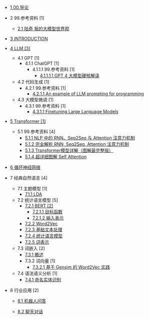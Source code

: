   - [1 00.导论](/00.导论/README.md)
    
  - 2 99.参考资料 [1]
    - [2.1 陆奇 我的大模型世界观](/99.参考资料/2023-陆奇-我的大模型世界观.md)
  - [3 INTRODUCTION](/INTRODUCTION.md)
  - [4 LLM [3]](/LLM/README.md)
    - 4.1 GPT [1]
      - 4.1.1 ChatGPT [1]
        - 4.1.1.1 99.参考资料 [1]
          - [4.1.1.1.1 GPT 4 大模型硬核解读](/LLM/GPT/ChatGPT/99.参考资料/2023-GPT-4%20大模型硬核解读.md)
    - 4.2 代码生成 [1]
      - 4.2.1 99.参考资料 [1]
        - [4.2.1.1 An example of LLM prompting for programming](/LLM/代码生成/99.参考资料/2023-An%20example%20of%20LLM%20prompting%20for%20programming.md)
    - 4.3 大模型微调 [1]
      - 4.3.1 99.参考资料 [1]
        - [4.3.1.1 Finetuning Large Language Models](/LLM/大模型微调/99.参考资料/2023-Finetuning%20Large%20Language%20Models.md)
  - [5 Transformer [1]](/Transformer/README.md)
    - 5.1 99.参考资料 [4]
      - [5.1.1 NLP 中的 RNN、Seq2Seq 与 Attention 注意力机制](/Transformer/99.参考资料/2019-NLP%20中的%20RNN、Seq2Seq%20与%20Attention%20注意力机制.md)
      - [5.1.2 完全解析 RNN, Seq2Seq, Attention 注意力机制](/Transformer/99.参考资料/2020-完全解析%20RNN,%20Seq2Seq,%20Attention%20注意力机制.md)
      - [5.1.3 Transformer模型详解（图解最完整版）](/Transformer/99.参考资料/2021-Transformer模型详解（图解最完整版）.md)
      - [5.1.4 超详细图解 Self Attention](/Transformer/99.参考资料/2021-超详细图解%20Self-Attention.md)
  - [6 循环神经网络](/循环神经网络/README.md)
    
  - 7 经典自然语言 [4]
    - 7.1 主题模型 [1]
      - [7.1.1 LDA](/经典自然语言/主题模型/LDA.md)
    - 7.2 统计语言模型 [5]
      - [7.2.1 BERT [2]](/经典自然语言/统计语言模型/BERT/README.md)
        - [7.2.1.1 目标函数](/经典自然语言/统计语言模型/BERT/目标函数.md)
        - [7.2.1.2 输入表示](/经典自然语言/统计语言模型/BERT/输入表示.md)
      - [7.2.2 Word2Vec](/经典自然语言/统计语言模型/Word2Vec.md)
      - [7.2.3 基础文本处理](/经典自然语言/统计语言模型/基础文本处理.md)
      - [7.2.4 统计语言模型](/经典自然语言/统计语言模型/统计语言模型.md)
      - [7.2.5 词表示](/经典自然语言/统计语言模型/词表示.md)
    - 7.3 词嵌入 [2]
      - [7.3.1 概述](/经典自然语言/词嵌入/概述.md)
      - 7.3.2 词向量 [1]
        - [7.3.2.1 基于 Gensim 的 Word2Vec 实践](/经典自然语言/词嵌入/词向量/基于%20Gensim%20的%20Word2Vec%20实践.md)
    - 7.4 语法语义分析 [1]
      - [7.4.1 命名实体识别](/经典自然语言/语法语义分析/命名实体识别.md)
  - 8 行业应用 [2]
    - [8.1 机器人问答](/行业应用/机器人问答/README.md)
      
    - [8.2 聊天对话](/行业应用/聊天对话/README.md)
      